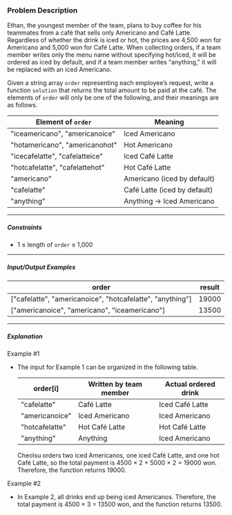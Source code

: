 ### Problem Description

<p>Ethan, the youngest member of the team, plans to buy coffee for his teammates from a café that sells only Americano and Café Latte. Regardless of whether the drink is iced or hot, the prices are 4,500 won for Americano and 5,000 won for Café Latte. When collecting orders, if a team member writes only the menu name without specifying hot/iced, it will be ordered as iced by default, and if a team member writes "anything," it will be replaced with an iced Americano.</p>

<p>Given a string array <code>order</code> representing each employee’s request, write a function <code>solution</code> that returns the total amount to be paid at the café. The elements of <code>order</code> will only be one of the following, and their meanings are as follows.</p>
<table class="table">
        <thead><tr>
<th>Element of <code>order</code></th>
<th>Meaning</th>
</tr>
</thead>
        <tbody><tr>
<td>"iceamericano", "americanoice"</td>
<td>Iced Americano</td>
</tr>
<tr>
<td>"hotamericano", "americanohot"</td>
<td>Hot Americano</td>
</tr>
<tr>
<td>"icecafelatte", "cafelatteice"</td>
<td>Iced Café Latte</td>
</tr>
<tr>
<td>"hotcafelatte", "cafelattehot"</td>
<td>Hot Café Latte</td>
</tr>
<tr>
<td>"americano"</td>
<td>Americano (iced by default)</td>
</tr>
<tr>
<td>"cafelatte"</td>
<td>Café Latte (iced by default)</td>
</tr>
<tr>
<td>"anything"</td>
<td>Anything → Iced Americano</td>
</tr>
</tbody>
      </table>
<hr>

<h5>Constraints</h5>

<ul>
<li>1 ≤ length of <code>order</code> ≤ 1,000</li>
</ul>

<hr>

<h5>Input/Output Examples</h5>
<table class="table">
        <thead><tr>
<th>order</th>
<th>result</th>
</tr>
</thead>
        <tbody><tr>
<td>["cafelatte", "americanoice", "hotcafelatte", "anything"]</td>
<td>19000</td>
</tr>
<tr>
<td>["americanoice", "americano", "iceamericano"]</td>
<td>13500</td>
</tr>
</tbody>
      </table>
<hr>

<h5>Explanation</h5>

<p>Example #1</p>

<ul>
<li><p>The input for Example 1 can be organized in the following table.</p>
<table class="table">
        <thead><tr>
<th>order[i]</th>
<th>Written by team member</th>
<th>Actual ordered drink</th>
</tr>
</thead>
        <tbody><tr>
<td>"cafelatte"</td>
<td>Café Latte</td>
<td>Iced Café Latte</td>
</tr>
<tr>
<td>"americanoice"</td>
<td>Iced Americano</td>
<td>Iced Americano</td>
</tr>
<tr>
<td>"hotcafelatte"</td>
<td>Hot Café Latte</td>
<td>Hot Café Latte</td>
</tr>
<tr>
<td>"anything"</td>
<td>Anything</td>
<td>Iced Americano</td>
</tr>
</tbody>
      </table>
<p>Cheolsu orders two iced Americanos, one iced Café Latte, and one hot Café Latte, so the total payment is 4500 &times; 2 + 5000 &times; 2 = 19000 won. Therefore, the function returns 19000.</p></li>
</ul>

<p>Example #2</p>

<ul>
<li>In Example 2, all drinks end up being iced Americanos. Therefore, the total payment is 4500 &times; 3 = 13500 won, and the function returns 13500.</li>
</ul>